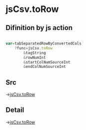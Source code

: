 # jsCsv.toRow

## Difinition by js action

```js.js

var=tabSeparatedRowByConvertedCols
	?func=jsCsv.toRow
		&tagString
		&rowNumInt
		&startColNumSourceInt
		&endColNumSourceInt
```

## Src

->[jsCsv.toRow](https://github.com/puutaro/CommandClick/blob/master/app/src/main/java/com/puutaro/commandclick/fragment_lib/terminal_fragment/js_interface/JsCsv.kt#L228)

## Detail

->[jsCsv.toRow](https://github.com/puutaro/CommandClick/blob/master/md/developer/js_interface/details/JsCsv/toRow.md)
